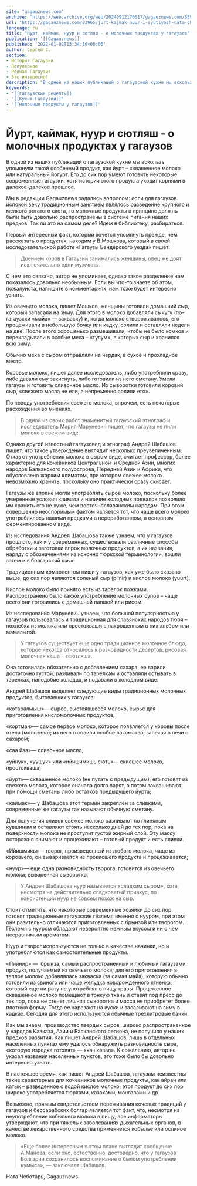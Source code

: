 ```yaml
---
site: "gagauznews.com"
archive: "https://web.archive.org/web/20240912170617/gagauznews.com/83965/jurt-kajmak-nuur-i-syutlyash-nata-chebotar-o-molochnyh-produktah-u-gagauzov.html"
url: "https://gagauznews.com/83965/jurt-kajmak-nuur-i-syutlyash-nata-chebotar-o-molochnyh-produktah-u-gagauzov.html"
language: ru
title: "Йурт, каймак, нуур и сютляш - о молочных продуктах у гагаузов"
publication: '[[Gagauznews]]'
published: '2022-01-02T13:34:10+00:00'
author: Сергей С.
section:
- История Гагаузии
- Популярное
- Родная Гагаузия
- Это интересно!
description: "В одной из наших публикаций о гагаузской кухне мы вскользь упомянули такой особенный продукт, как йурт – сквашенное молоко или натуральный йогурт. Его до сих пор умеют готовить некоторые современные гагаузки, хотя история этого продукта уходит корнями в далекое-далекое прошлое. Мы в редакции Gagauznews задались вопросом: если для гагаузов испокон веку традиционным занятием являлось разведение крупного и мелкого рогатого скота, то молочные продукты в принципе должны были быть довольно распространены в системе питания наших предков. Так ли это на самом деле? Идем в библиотеку, разбираться. Первый интересный факт, который хочется упомянуть прежде, чем рассказать о продуктах, находим у В.Мошкова, который […]"
keywords:
- '[[гагаузские рецепты]]'
- '[[Кухня Гагаузии]]'
- '[[молочные продукты у гагаузов]]'
---
```


# Йурт, каймак, нуур и сютляш - о молочных продуктах у гагаузов

В одной из наших публикаций о гагаузской кухне мы вскользь упомянули такой особенный продукт, как йурт – сквашенное молоко или натуральный йогурт. Его до сих пор умеют готовить некоторые современные гагаузки, хотя история этого продукта уходит корнями в далекое-далекое прошлое.

Мы в редакции Gagauznews задались вопросом: если для гагаузов испокон веку традиционным занятием являлось разведение крупного и мелкого рогатого скота, то молочные продукты в принципе должны были быть довольно распространены в системе питания наших предков. Так ли это на самом деле? Идем в библиотеку, разбираться.

Первый интересный факт, который хочется упомянуть прежде, чем рассказать о продуктах, находим у В.Мошкова, который в своей исследовательской работе «Гагаузы Бендерского уезда» пишет:

> Доением коров в Гагаузии занимались женщины, овец же доят исключительно одни мужчины.

С чем это связано, автор не упоминает, однако такое разделение нам показалось довольно необычным. Если вы что-то знаете об этом, пожалуйста, напишите в комментариях, нам тоже будет интересно узнать.

Из овечьего молока, пишет Мошков, женщины готовили домашний сыр, который запасали на зиму. Для этого в молоко добавляли сычугу (по-гагаузски «майа» — закваску) и, когда молоко створоживалось, его процеживали в небольшую бочку или кадку, солили и оставляли недели на две. После этого хорошенько размешивали, чтобы не было комков и перекладывали в особые меха – «тулум», в которых сыр и хранился всю зиму.

Обычно меха с сыром отправляли на чердак, в сухое и прохладное место.

Коровье молоко, пишет далее исследователь, либо употребляли сразу, либо давали ему закиснуть, либо готовили из него сметану. Умели гагаузы и готовить сливочное масло. Из сыворотки готовили коровий сыр, «свежего масла не ели, а непременно солили его».

По поводу употребления свежего молока, впрочем, есть некоторые расхождения во мнениях.

> В одной из своих работ знаменитый гагаузский этнограф и исследователь Мария Маруневич пишет, что гагаузы не пили молоко в свежем виде.

Однако другой известный гагаузовед и этнограф Андрей Шабашов пишет, что такое утверждение выглядит несколько преувеличенным. Отказ от употребления молока в сыром виде, считает профессор, более характерно для кочевников Центральной  и Средней Азии, многих народов Балканского полуострова, Передней Азии и Африки, что обусловлено жарким климатом, при котором свежее молоко невозможно хранить, поскольку оно практически сразу скисает.

Гагаузы же вполне могли употреблять сырое молоко, поскольку более умеренные условия климата и наличие холодных подвалов позволяло им хранить его не хуже, чем восточнославянским народам. При этом совершенно неоспоримым фактом является тот, что чаще всего молоко употреблялось нашими предками в переработанном, в основном ферментированном виде.

Из исследования Андрея Шабашова также узнаем, что у гагаузов прошлого, как и у современных, существовали различные способы обработки и заготовки впрок молочных продуктов, а их названия, наряду с обозначениями из исконно тюркской терминологии, вошли затем и в болгарский язык.

Традиционным компонентом пищи у гагаузов, как уже было сказано выше, до сих пор являются соленый сыр (piinir) и кислое молоко (yuurt).

Кислое молоко было принято есть из тарелок ложками. Распространено было также употребление молочных супов – чаще всего они готовились с домашней лапшой или рисом.

Из исследования Маруневич узнаем, что большой популярностью у гагаузов пользовалась и традиционная для славянских народов тюря – похлебка из молока или простокваши с накрошенным в них хлебом или мамалыгой.

> У гагаузов существует еще одно традиционное молочное блюдо, которое некогда относилось к разновидности десертов: рисовая молочная каша – «сютляш».

Она готовилась обязательно с добавлением сахара, ее варили достаточно густой, разливали по тарелкам и оставляли остывать в тарелках, наподобие холодца, и подавали в холодном виде.

Андрей Шабашов выделяет следующие виды традиционных молочных продуктов, бытовавших у гагаузов:

«котаралмыш»— сырое, выстоявшееся молоко, сырье для приготовления кисломолочных продуктов;

«кортмач»— самое первое молоко, которое появляется у коровы после отела (молозиво); из него готовили особое лакомство, запекая в печи с сахаром;

«саа йаа»— сливочное масло;

«уйнук», «уушук» или «ийишимишь сють»— скисшее молоко, простокваша;

«йурт»— сквашенное молоко (не путать с предыдущим); его готовят из свежего молока, которое сначала долго варят, а потом заквашивают при помощи сметаны либо остатков предыдущего йурта;

«каймак»— у Шабашова этот термин закреплен за сливками, современные же гагаузы так называют обычную сметану.

Для получения сливок свежее молоко разливают по глиняным кувшинам и оставляют стоять несколько дней до тех пор, пока на поверхности молока не проступит густой жирный слой. Эту массу осторожно снимают и процеживают – готовый продукт и есть сливки.

«Ийишмикь»— творог, произведенный из любого молока, чаще из коровьего, он вываривается из прокисшего продукта и процеживается;

«нуур»— еще одна разновидность творога, готовится из овечьего молока; вываренная сыворотка,

> У Андрея Шабашова нуур называется «сладким сыром», хотя, несмотря на действительно сладковатый привкус, по консистенции нуур не совсем похож на сыр.

Стоит отметить, что некоторые современные хозяйки до сих пор готовят традиционные гагаузские гёзлемя именно с нууром, при этом они разительно отличаются приготовленных с брынзой или творогом. Гёзлемя с нууром обладают невероятно нежным вкусом и ни с чем несравнимым ароматом.

Нуур и творог используются не только в качестве начинки, но и употребляются как самостоятельные продукты.

«Пийнир» —  брынза, самый распространенный и любимый гагаузами продукт, получаемый из овечьего молока; для его приготовления в теплое молоко добавлялась закваска (та самая майа), которую обычно готовили из свиного или чаще желудка новорожденного ягненка, который еще ни разу не употреблял в пищу травы. Процеженное сквашенное молоко помещают в тонкую ткань и ставят под пресс до тех пор, пока не стечет лишняя сыворотка и масса не приобретет более плотную форму. Тогда ее нарезают на куски и засаливают на зиму в кадках. Сегодня для этого используются обычные трехлитровые банки.

Как мы знаем, производство твердых сыров, широко распространенное у народов Кавказа, Азии и Балканского региона, не получило у наших предков развития. Как пишет Андрей Шабашов, лишь в отдельных населенных пунктах ему удалось обнаружить разновидность сыра, «которую изредка готовят» — «кашкавал». К сожалению, автор не указал названия населенных пунктов, это тоже было бы довольно интересно узнать.

В настоящее время, как пишет Андрей Шабашов, гагаузам неизвестны такие характерные для кочевников молочные продукты, как айран или катык – разведенное с водой кислое молоко; этот продукт до сих пор широко употребляется тюрками, казахами, монголами и др.

Возможно, прямым свидетельством переживания кочевых традиций у гагаузов и бессарабских болгар является тот факт, что, несмотря на неупотребление кобыльего молока в пищу, все информаторы утверждают, что при тяжелых заболеваниях дыхательных органов, в качестве лекарственного средства применяется кобылье или ослиное молоко.

> «Еще более интересным в этом плане выглядит сообщение А.Манова, если оно, естественно, достоверно, что у гагаузов Болгарии сохранилось воспоминание о былом употреблении кумыса», — заключает Шабашов.

Ната Чеботарь, Gagauznews